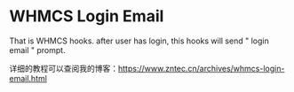# WHMCS Login Email
That is WHMCS hooks. after user has login, this hooks will send " login email " prompt.

详细的教程可以查阅我的博客：https://www.zntec.cn/archives/whmcs-login-email.html
